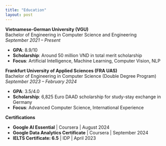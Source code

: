 ```yaml
---
title: "Education"
layout: post
---
```


**Vietnamese-German University (VGU)**  
Bachelor of Engineering in Computer Science and Engineering  
*September 2021 – Present*
* **GPA**: 8.9/10
* **Scholarship**: Around 50 million VND in total merit scholarship
* **Focus**: Artificial Intelligence, Machine Learning, Computer Vision, NLP

**Frankfurt University of Applied Sciences (FRA UAS)**  
Bachelor of Engineering in Computer Science (Double Degree Program)  
*September 2023 – February 2024*
* **GPA**: 3.5/4.0
* **Scholarship**: 6,825 Euro DAAD scholarship for study-stay exchange in Germany
* **Focus**: Advanced Computer Science, International Experience

**Certifications**
* **Google AI Essential** | Coursera | August 2024
* **Google Data Analytics Certificate** | Coursera | September 2024
* **IELTS Certificate: 6.5** | IDP | April 2023
